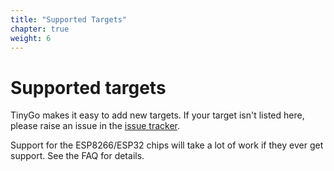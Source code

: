 ```yaml
---
title: "Supported Targets"
chapter: true
weight: 6
---
```


# Supported targets

TinyGo makes it easy to add new targets. If your target isn't listed here, please raise an issue in the [issue tracker](https://github.com/aykevl/tinygo/issues).

Support for the ESP8266/ESP32 chips will take a lot of work if they ever get support. See the FAQ for details.
